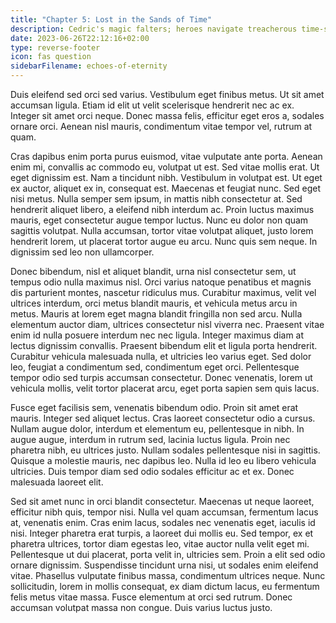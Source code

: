 ```yaml
---
title: "Chapter 5: Lost in the Sands of Time"
description: Cedric's magic falters; heroes navigate treacherous time-scape.
date: 2023-06-26T22:12:16+02:00
type: reverse-footer
icon: fas question
sidebarFilename: echoes-of-eternity
---
```

Duis eleifend sed orci sed varius. Vestibulum eget finibus metus. Ut sit amet accumsan ligula. Etiam id elit ut velit scelerisque hendrerit nec ac ex. Integer sit amet orci neque. Donec massa felis, efficitur eget eros a, sodales ornare orci. Aenean nisl mauris, condimentum vitae tempor vel, rutrum at quam.

Cras dapibus enim porta purus euismod, vitae vulputate ante porta. Aenean enim mi, convallis ac commodo eu, volutpat ut est. Sed vitae mollis erat. Ut eget dignissim est. Nam a tincidunt nibh. Vestibulum in volutpat est. Ut eget ex auctor, aliquet ex in, consequat est. Maecenas et feugiat nunc. Sed eget nisi metus. Nulla semper sem ipsum, in mattis nibh consectetur at. Sed hendrerit aliquet libero, a eleifend nibh interdum ac. Proin luctus maximus mauris, eget consectetur augue tempor luctus. Nunc eu dolor non quam sagittis volutpat. Nulla accumsan, tortor vitae volutpat aliquet, justo lorem hendrerit lorem, ut placerat tortor augue eu arcu. Nunc quis sem neque. In dignissim sed leo non ullamcorper.

Donec bibendum, nisl et aliquet blandit, urna nisl consectetur sem, ut tempus odio nulla maximus nisl. Orci varius natoque penatibus et magnis dis parturient montes, nascetur ridiculus mus. Curabitur maximus, velit vel ultrices interdum, orci metus blandit mauris, et vehicula metus arcu in metus. Mauris at lorem eget magna blandit fringilla non sed arcu. Nulla elementum auctor diam, ultrices consectetur nisl viverra nec. Praesent vitae enim id nulla posuere interdum nec nec ligula. Integer maximus diam at lectus dignissim convallis. Praesent bibendum elit et ligula porta hendrerit. Curabitur vehicula malesuada nulla, et ultricies leo varius eget. Sed dolor leo, feugiat a condimentum sed, condimentum eget orci. Pellentesque tempor odio sed turpis accumsan consectetur. Donec venenatis, lorem ut vehicula mollis, velit tortor placerat arcu, eget porta sapien sem quis lacus.

Fusce eget facilisis sem, venenatis bibendum odio. Proin sit amet erat mauris. Integer sed aliquet lectus. Cras laoreet consectetur odio a cursus. Nullam augue dolor, interdum et elementum eu, pellentesque in nibh. In augue augue, interdum in rutrum sed, lacinia luctus ligula. Proin nec pharetra nibh, eu ultrices justo. Nullam sodales pellentesque nisi in sagittis. Quisque a molestie mauris, nec dapibus leo. Nulla id leo eu libero vehicula ultricies. Duis tempor diam sed odio sodales efficitur ac et ex. Donec malesuada laoreet elit.

Sed sit amet nunc in orci blandit consectetur. Maecenas ut neque laoreet, efficitur nibh quis, tempor nisi. Nulla vel quam accumsan, fermentum lacus at, venenatis enim. Cras enim lacus, sodales nec venenatis eget, iaculis id nisi. Integer pharetra erat turpis, a laoreet dui mollis eu. Sed tempor, ex et pharetra ultrices, tortor diam egestas leo, vitae auctor nulla velit eget mi. Pellentesque ut dui placerat, porta velit in, ultricies sem. Proin a elit sed odio ornare dignissim. Suspendisse tincidunt urna nisi, ut sodales enim eleifend vitae. Phasellus vulputate finibus massa, condimentum ultrices neque. Nunc sollicitudin, lorem in mollis consequat, ex diam dictum lacus, eu fermentum felis metus vitae massa. Fusce elementum at orci sed rutrum. Donec accumsan volutpat massa non congue. Duis varius luctus justo.
